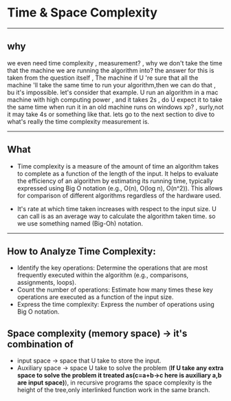 # Time & Space Complexity

---
## why

 we even need time complexity , measurement? , why we don't take the time that the machine we are running the algorithm into? the answer for this is taken from the question itself , The machine if U 're sure that all the machine 'll take the same time to run your algorithm,then we can do that , bu it's impossible. let's consider that example. U run an algorithm in a mac machine with high computing power , and it takes 2s , do U expect it to take the same time when run it in an old machine runs on windows xp? , surly,not it may take 4s or something like that. lets go to the next section to dive to what's really the time complexity measurement is.

 ---
 ## What 

- Time complexity is a measure of the amount of time an algorithm takes to complete as a function of the length of the input. It helps to evaluate the efficiency of an algorithm by estimating its running time, typically expressed using Big O notation (e.g., O(n), O(log n), O(n^2)). This allows for comparison of different algorithms regardless of the hardware used.

- It's rate at which time taken increases with respect to the input size.  U can call is as  an average way to calculate the algorithm taken time. so we use something named (Big-Oh) notation.
  
---
## How to Analyze Time Complexity:

- Identify the key operations: Determine the operations that are most frequently executed within the algorithm (e.g., comparisons, assignments, loops).
- Count the number of operations: Estimate how many times these key operations are executed as a function of the input size.
- Express the time complexity: Express the number of operations using Big O notation.

## Space complexity (memory space) -> it's combination of 

- input space -> space that U take to store the input.
- Auxiliary space -> space U take to solve the problem (**If U take any extra space to solve the problem it treated as(c=a+b->c here is auxiliary a,b are input space)**), in recursive programs the space complexity is the height of the tree,only interlinked function work in the same branch.